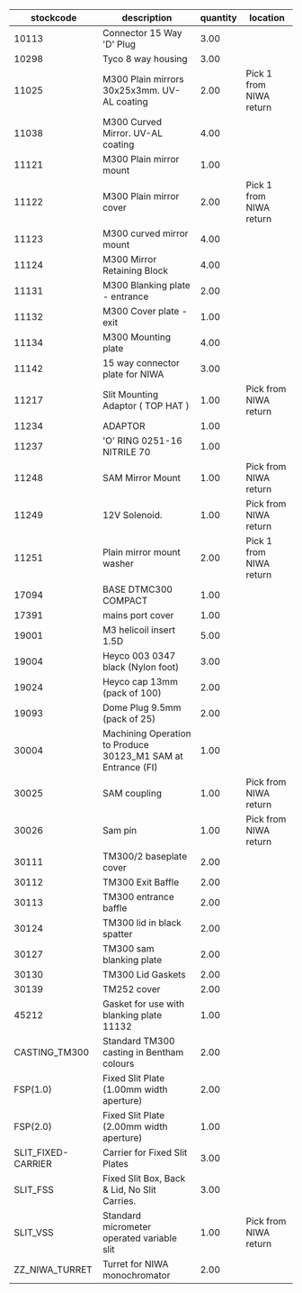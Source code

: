 |stockcode|description|quantity|location|
|---------|-----------|--------|--------|
|10113|Connector 15 Way 'D' Plug|3.00||
|10298|Tyco 8 way housing|3.00||
|11025|M300 Plain mirrors 30x25x3mm.  UV-AL coating|2.00|Pick 1 from NIWA return|
|11038|M300 Curved Mirror.  UV-AL coating|4.00||
|11121|M300 Plain mirror mount|1.00| |
|11122|M300 Plain mirror cover|2.00|Pick 1 from NIWA return|
|11123|M300 curved mirror mount|4.00||
|11124|M300 Mirror Retaining Block|4.00||
|11131|M300 Blanking plate - entrance|2.00||
|11132|M300 Cover plate - exit|1.00| |
|11134|M300 Mounting plate|4.00||
|11142|15 way connector plate for NIWA|3.00||
|11217|Slit Mounting Adaptor ( TOP HAT )|1.00|Pick from NIWA return|
|11234|ADAPTOR|1.00||
|11237|'O' RING 0251-16 NITRILE 70|1.00||
|11248|SAM Mirror Mount|1.00|Pick from NIWA return|
|11249|12V Solenoid.|1.00|Pick from NIWA return|
|11251|Plain mirror mount washer|2.00|Pick 1 from NIWA return|
|17094|BASE DTMC300 COMPACT|1.00||
|17391|mains port cover|1.00||
|19001|M3 helicoil insert 1.5D|5.00||
|19004|Heyco 003 0347 black (Nylon foot)|3.00||
|19024|Heyco cap 13mm (pack of 100)|2.00||
|19093|Dome Plug 9.5mm (pack of 25)|2.00| |
|30004|Machining Operation to Produce 30123_M1 SAM at Entrance (FI)|1.00||
|30025|SAM coupling|1.00|Pick from NIWA return|
|30026|Sam pin|1.00|Pick from NIWA return|
|30111|TM300/2 baseplate cover|2.00||
|30112|TM300 Exit Baffle|2.00||
|30113|TM300 entrance baffle|2.00||
|30124|TM300 lid in black spatter|2.00||
|30127|TM300 sam blanking plate|2.00| |
|30130|TM300 Lid Gaskets|2.00||
|30139|TM252 cover|2.00| |
|45212|Gasket for use with blanking plate 11132|1.00||
|CASTING_TM300|Standard TM300 casting in Bentham colours|2.00||
|FSP(1.0)|Fixed Slit Plate (1.00mm width aperture)|2.00||
|FSP(2.0)|Fixed Slit Plate (2.00mm width aperture)|1.00||
|SLIT_FIXED-CARRIER|Carrier for Fixed Slit Plates|3.00||
|SLIT_FSS|Fixed Slit Box, Back & Lid, No Slit Carries.|3.00||
|SLIT_VSS|Standard micrometer operated variable slit|1.00|Pick from NIWA return|
|ZZ_NIWA_TURRET|Turret for NIWA monochromator|2.00||
